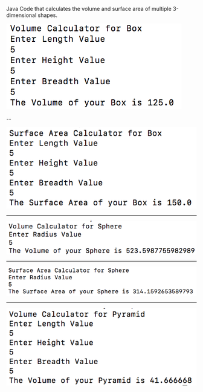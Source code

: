Java Code that calculates the volume and surface area of multiple 3-dimensional shapes.

![ShapeTester App](https://github.com/Wheaties0/Programming_1_2017-2018/blob/master/ShapeTester/BoxVolume.png)

--

![ShapeTester App](https://github.com/Wheaties0/Programming_1_2017-2018/blob/master/ShapeTester/BoxSurfaceArea.png)

--------------------

![ShapeTester App](https://github.com/Wheaties0/Programming_1_2017-2018/blob/master/ShapeTester/SphereVolume.png)

--------------------

![ShapeTester App](https://github.com/Wheaties0/Programming_1_2017-2018/blob/master/ShapeTester/SphereSurfaceArea.png)

--------------------

![ShapeTester App](https://github.com/Wheaties0/Programming_1_2017-2018/blob/master/ShapeTester/PyramidVolume.png)

